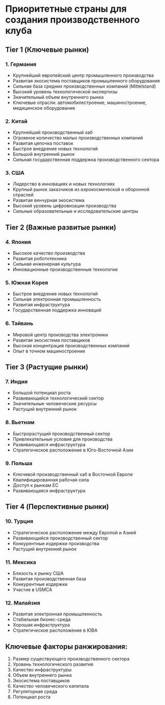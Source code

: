 # Приоритетные страны для создания производственного клуба

## Tier 1 (Ключевые рынки)

### 1. Германия
- Крупнейший европейский центр промышленного производства
- Развитая экосистема поставщиков промышленного оборудования
- Сильная база средних производственных компаний (Mittelstand)
- Высокий уровень технологической экспертизы
- Значительный объем внутреннего рынка
- Ключевые отрасли: автомобилестроение, машиностроение, медицинское оборудование

### 2. Китай
- Крупнейший производственный хаб
- Огромное количество малых производственных компаний
- Развитая цепочка поставок
- Быстрое внедрение новых технологий
- Большой внутренний рынок
- Сильная государственная поддержка производственного сектора

### 3. США
- Лидерство в инновациях и новых технологиях
- Крупный рынок заказчиков из аэрокосмической и оборонной отраслей
- Развитая венчурная экосистема
- Высокий уровень цифровизации производства
- Сильные образовательные и исследовательские центры

## Tier 2 (Важные развитые рынки)

### 4. Япония
- Высокое качество производства
- Развитая робототехника
- Сильная инженерная культура
- Инновационные производственные технологии

### 5. Южная Корея
- Быстрое внедрение новых технологий
- Сильная электронная промышленность
- Развитая инфраструктура
- Государственная поддержка инноваций

### 6. Тайвань
- Мировой центр производства электроники
- Развитая экосистема поставщиков
- Высокая концентрация производственных компаний
- Опыт в точном машиностроении

## Tier 3 (Растущие рынки)

### 7. Индия
- Большой потенциал роста
- Развивающийся технологический сектор
- Значительные человеческие ресурсы
- Растущий внутренний рынок

### 8. Вьетнам
- Быстрорастущий производственный сектор
- Привлекательные условия для производства
- Развивающаяся инфраструктура
- Стратегическое расположение в Юго-Восточной Азии

### 9. Польша
- Ключевой производственный хаб в Восточной Европе
- Квалифицированная рабочая сила
- Доступ к рынкам ЕС
- Развивающаяся инфраструктура

## Tier 4 (Перспективные рынки)

### 10. Турция
- Стратегическое расположение между Европой и Азией
- Развивающийся производственный сектор
- Конкурентные издержки производства
- Растущий внутренний рынок

### 11. Мексика
- Близость к рынку США
- Развитая производственная база
- Конкурентные издержки
- Участие в USMCA

### 12. Малайзия
- Развитая электронная промышленность
- Стабильная бизнес-среда
- Хорошая инфраструктура
- Стратегическое расположение в ЮВА

## Ключевые факторы ранжирования:
1. Размер существующего производственного сектора
2. Уровень технологического развития
3. Качество инфраструктуры
4. Объем внутреннего рынка
5. Экосистема поставщиков
6. Качество человеческого капитала
7. Регуляторная среда
8. Потенциал роста